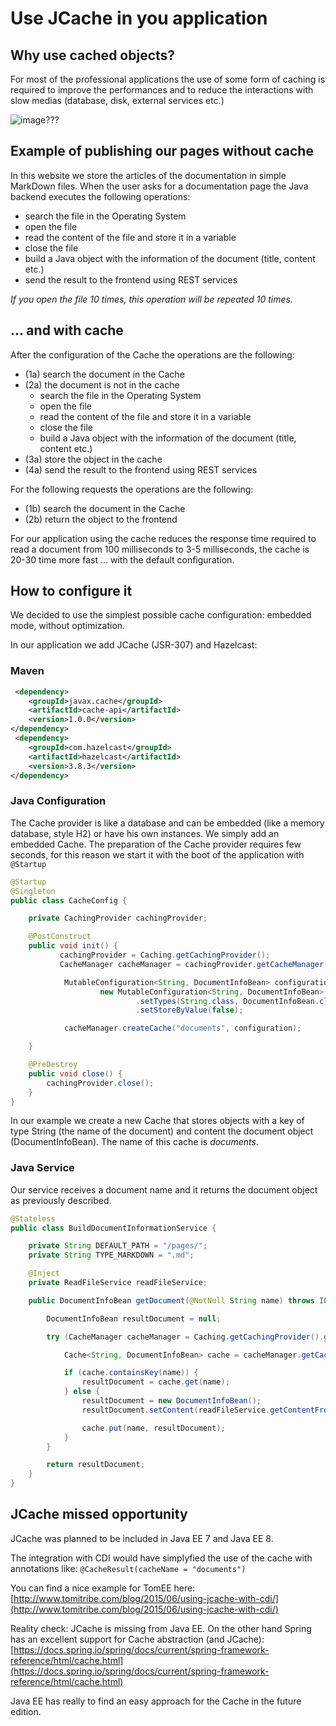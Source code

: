 # Use JCache in you application

## Why use cached objects?

For most of the professional applications the use of some form of caching is required to improve the performances and to reduce the interactions with slow medias (database, disk, external services etc.)

![image???]([p]BACKEND_URL[/p]/images/cache-schema.png)

## Example of publishing our pages without cache

In this website we store the articles of the documentation in simple MarkDown files. When the user asks for a documentation page the Java backend executes the following operations:

- search the file in the Operating System
- open the file
- read the content of the file and store it in a variable
- close the file
- build a Java object with the information of the document (title, content etc.)
- send the result to the frontend using REST services

_If you open the file 10 times, this operation will be repeated 10 times._

## ... and with cache

After the configuration of the Cache the operations are the following:

- (1a) search the document in the Cache
- (2a) the document is not in the cache
  - search the file in the Operating System
  - open the file
  - read the content of the file and store it in a variable
  - close the file
  - build a Java object with the information of the document (title, content etc.)
- (3a) store the object in the cache
- (4a) send the result to the frontend using REST services

For the following requests the operations are the following:

- (1b) search the document in the Cache
- (2b) return the object to the frontend

For our application using the cache reduces the response time required to read a document from 100 milliseconds to 3-5 milliseconds, the cache is 20-30 time more fast ... with the default configuration.

## How to configure it

We decided to use the simplest possible cache configuration:  embedded mode, without optimization.

In our application we add JCache (JSR-307) and Hazelcast:

### Maven

``` xml
 <dependency>
    <groupId>javax.cache</groupId>
    <artifactId>cache-api</artifactId>
    <version>1.0.0</version>
</dependency>
 <dependency>
    <groupId>com.hazelcast</groupId>
    <artifactId>hazelcast</artifactId>
    <version>3.8.3</version>
</dependency>
```

### Java Configuration

The Cache provider is like a database and can be embedded (like a memory database, style H2) or have his own instances.
We simply add an embedded Cache. The preparation of the Cache provider requires few seconds, for this reason we start it with the boot of the application with `@Startup`

``` java
@Startup
@Singleton
public class CacheConfig {

    private CachingProvider cachingProvider;

    @PostConstruct
    public void init() {
           cachingProvider = Caching.getCachingProvider();
           CacheManager cacheManager = cachingProvider.getCacheManager();

            MutableConfiguration<String, DocumentInfoBean> configuration =
                    new MutableConfiguration<String, DocumentInfoBean>()
                            .setTypes(String.class, DocumentInfoBean.class)
                            .setStoreByValue(false);

            cacheManager.createCache("documents", configuration);

    }

    @PreDestroy
    public void close() {
        cachingProvider.close();
    }
}
```

In our example we create a new Cache that stores objects with a key of type String (the name of the document) and content the document object (DocumentInfoBean). The name of this cache is _documents_.

### Java Service

Our service receives a document name and it returns the document object as previously described.

``` java
@Stateless
public class BuildDocumentInformationService {

    private String DEFAULT_PATH = "/pages/";
    private String TYPE_MARKDOWN = ".md";

    @Inject
    private ReadFileService readFileService;

    public DocumentInfoBean getDocument(@NotNull String name) throws IOException {

        DocumentInfoBean resultDocument = null;

        try (CacheManager cacheManager = Caching.getCachingProvider().getCacheManager()) {

            Cache<String, DocumentInfoBean> cache = cacheManager.getCache("documents", String.class, DocumentInfoBean.class);

            if (cache.containsKey(name)) {
                resultDocument = cache.get(name);
            } else {
                resultDocument = new DocumentInfoBean();
                resultDocument.setContent(readFileService.getContentFromFile(DEFAULT_PATH + name + TYPE_MARKDOWN));

                cache.put(name, resultDocument);
            }
        }

        return resultDocument;
    }
}
```

## JCache missed opportunity

JCache was planned to be included in Java EE 7 and Java EE 8.

The integration with CDI would have simplyfied the use of the cache with annotations like: `@CacheResult(cacheName = "documents")`

You can find a nice example for TomEE here: [http://www.tomitribe.com/blog/2015/06/using-jcache-with-cdi/](http://www.tomitribe.com/blog/2015/06/using-jcache-with-cdi/)

Reality check: JCache is missing from Java EE. On the other hand Spring has an excellent support for Cache abstraction (and JCache): [https://docs.spring.io/spring/docs/current/spring-framework-reference/html/cache.html](https://docs.spring.io/spring/docs/current/spring-framework-reference/html/cache.html)

Java EE has really to find an easy approach for the Cache in the future edition.